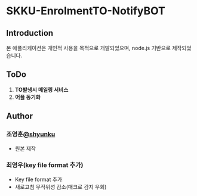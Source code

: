# SKKU-EnrolmentTO-NotifyBOT

## Introduction
본 애플리케이션은 개인적 사용을 목적으로 개발되었으며, node.js 기반으로 제작되었습니다. <br>

## ToDo
  1. **TO발생시 메일링 서비스**
  2. **어플 동기화**

## Author
### 조영훈[@shyunku](https://github.com/cyw320712)
* 원본 제작<br>

### 최영우(key file format 추가)
* Key file format 추가
* 새로고침 무작위성 감소(매크로 감지 우회)
